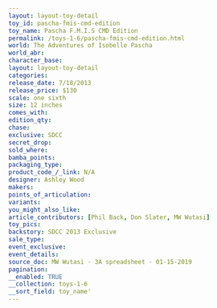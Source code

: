 ```yaml
---
layout: layout-toy-detail 
toy_id: pascha-fmis-cmd-edition
toy_name: Pascha F.M.I.S CMD Edition
permalink: /toys-1-6/pascha-fmis-cmd-edition.html
world: The Adventures of Isobelle Pascha
world_abr: 
character_base: 
layout: layout-toy-detail
categories: 
release_date: 7/18/2013
release_price: $130 
scale: one sixth
size: 12 inches
comes_with: 
edition_qty: 
chase: 
exclusive: SDCC
secret_drop: 
sold_where: 
bamba_points: 
packaging_type: 
product_code_/_link: N/A
designer: Ashley Wood
makers: 
points_of_articulation: 
variants: 
you_might_also_like: 
article_contributors: [Phil Back, Don Slater, MW Wutasi]
toy_pics: 
backstory: SDCC 2013 Exclusive
sale_type: 
event_exclusive: 
event_details: 
source_doc: MW Wutasi - 3A spreadsheet - 01-15-2019
pagination: 
__enabled: TRUE
__collection: toys-1-6
__sort_field: toy_name'
---
```

